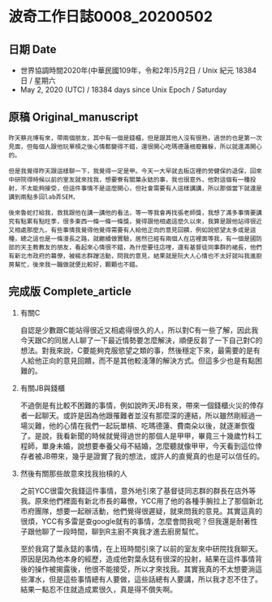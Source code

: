 [_metadata_:encoding]: - "utf-8"
[_metadata_:fileformat]: - "markdown"
[_metadata_:MIME_type]: - "text/plain"
[_metadata_:markdown_version]: - "commonmark version 0.29"
[_metadata_:markdown_spec]: - "https://spec.commonmark.org/0.29/"

# 波奇工作日誌0008_20200502 #

## 日期 Date ##

* 世界協調時間2020年(中華民國109年，令和2年)5月2日 / Unix 紀元 18384 日 / 星期六
* May 2, 2020 (UTC) / 18384 days since Unix Epoch / Saturday

## 原稿 Original_manuscript ##

    昨天蔡兆博有來，帶兩個朋友，其中有一個是錢櫃，但是跟其他人沒有很熟，過世的也是第一次見面，但每個人跟他玩單槓之後心情都變得不錯，還很開心吃瑪德蓮根廢難躲，所以就還滿開心的。

    但是我覺得昨天跟這樣聊一下，我覺得一定是甲。今天一大早就去板店裡的勞健保的退保，回來中研院得時候以前的室友就來找我，想要寮有關葉永鋕的事，我也很意外，他對這個有一種投射，不太能夠接受，但這件事情不是這麼開心，但社會需要有人這樣講講，所以那個當下就還是講到兩點多回lab弄SEM，

    後來魯蛇打給我，救我跟他在講一講他的看法，等一等我會再找張老師獎，我想了滿多事情要講究有點累有點旺季，很多東西一條一條一條獎，覺得跟他相處這麼久以來，我算是跟他站得很近又相處那麼九，有些事情我覺得他覺得需要有人給他正向的意見回饋，例如說慾望太多或是這種，總之這也是一條漫長之路，就繼續做實驗，居然已經有兩個人在店裡面等我，有一個是國防部的天主教教友的朋友，看起來心情很不錯，為什麼要往店哩，還有基督徒同事群的裙長，他們有新北市政府的幕僚，被楊志群蹭活動，問我的意見，結果就是阮大人心情也不太好就叫我進廚房幫忙，後來我一職做就便比較好，顆顆也不錯。

## 完成版 Complete_article ##

1. 有關C

    自認是少數跟C能站得很近又相處得很久的人，所以對C有一些了解，因此我今天跟C的同居人L聊了一下最近情勢要怎麼解決，順便反芻了一下自己對C的想法。對我來說，C要能夠克服慾望之類的事，然後穩定下來，最需要的是有人給他正向的意見回饋，而不是其他較淺薄的解決方式。但這多少也是有點困難的。

2. 有關JB與錢櫃

    不過倒是有比較不困難的事情，例如說昨天JB有來，帶來一個錢櫃火災的倖存者一起聊天。或許是因為他跟罹難者並沒有那麼深的連結，所以雖然剛經過一場災難，他的心情在我們一起玩單槓、吃瑪德蓮、費南朵以後，就逐漸恢復了。是說，我看新聞的時候就覺得過世的那個人是甲甲，畢竟三十幾歲竹科工程師，單身未婚，說想要奉養父母不結婚，怎麼聽就像甲甲，今天看到這位倖存者被JB帶來，幾乎是證實了我的想法，或許人的直覺真的也是可以信任的。

3. 然後有關那些故意來找我抬槓的人

    之前YCC很雷欠我錢這件事情，意外地引來了基督徒同志群的群長在店外等我。原來他們裡面有新北市長的幕僚，YCC用了他的各種手腕拉上了那個新北市府團隊，想要一起辦活動，他們覺得很遲疑，就來問我的意見。其實這真的很煩，YCC有多雷是查google就有的事情，怎麼會問我呢？但我還是耐著性子跟他聊了一段時間，聊到R主廚不爽我才進去廚房幫忙。

    至於我寫了葉永鋕的事情，在上班時間引來了以前的室友來中研院找我聊天。原因是因為他本身的經歷，造成他對葉永鋕有很深的投射，結果在這件事情背後的操作被揭露後，他很不能接受，所以才來找我。其實我真的不太想要淌這些渾水，但是這些事情總有人要做，這些話總有人要講，所以我才忍不住了。結果一點忍不住就造成累很久，真是得不償失啊。
<!--stackedit_data:
eyJoaXN0b3J5IjpbOTM3NzI2NDI1XX0=
-->